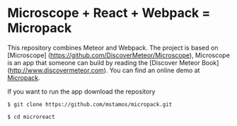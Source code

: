 # Microscope + React + Webpack = Micropack

This repository combines Meteor and Webpack. The project is based on [Microscope] (https://github.com/DiscoverMeteor/Microscope),
Microscope is an app that someone can build by reading the [Discover Meteor Book] (http://www.discovermeteor.com). You can 
find an online demo at [Micropack](http://micropack.meteor.com/).

If you want to run the app download the repository
  
```
$ git clone https://github.com/mstamos/micropack.git
```

```
$ cd microreact
```
